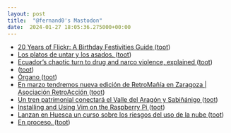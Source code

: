 ```yaml
---
layout: post
title:  "@fernand0's Mastodon"
date:  2024-01-27 18:05:36.275000+00:00
---
```

*  [20 Years of Flickr: A Birthday Festivities Guide ](https://blog.flickr.net/en/2024/01/24/20-years-of-flickr-a-birthday-festivities-guid) ([toot](https://mastodon.social/@fernand0/111829236860447102))
*  [Los platos de untar y los asados. ](https://avecesunafoto.wordpress.com/2024/01/27/los-platos-de-untar-y-los-asados) ([toot](https://mastodon.social/@fernand0/111829059552741916))
*  [Ecuador’s chaotic turn to drug and narco violence, explained ](https://www.vox.com/world-politics/2024/1/11/24034891/ecuador-drugs-cocaine-cartels-violence-murder-daniel-naboa-columbia-crim) ([toot](https://mastodon.social/@fernand0/111828935775744860))
*  [ ](https://mastodon.social/users/fernand0/statuses/111828551300521000/activity) ([toot](https://mastodon.social/users/fernand0/statuses/111828551300521000/activity))
*  [Órgano ](https://www.flickr.com/photos/fernand0/53477724983) ([toot](https://mastodon.social/@fernand0/111827599397816135))
*  [En marzo tendremos nueva edición de RetroMañía en Zaragoza \| Asociación RetroAcción ](https://www.retroaccion.org/2024/01/en-marzo-tendremos-nueva-edicion-de-retromania-en-zaragoz) ([toot](https://mastodon.social/@fernand0/111825463821402883))
*  [Un tren patrimonial conectará el Valle del Aragón y Sabiñánigo  ](https://www.diariodelaltoaragon.es/noticias/comarcas/2024/01/26/un-tren-patrimonial-conectara-el-valle-del-aragon-y-sabinanigo-1706486-daa.html) ([toot](https://mastodon.social/@fernand0/111823734436115389))
*  [Installing and Using Vim on the Raspberry Pi  ](https://pimylifeup.com/raspberry-pi-vim/) ([toot](https://mastodon.social/@fernand0/111823679982677999))
*  [Lanzan en Huesca un curso sobre los riesgos del uso de la nube  ](https://www.heraldo.es/noticias/aragon/huesca/2024/01/26/lanzan-en-huesca-un-curso-sobre-los-riesgos-del-uso-de-la-nube-1706518.html) ([toot](https://mastodon.social/@fernand0/111823510445923545))
*  [En proceso. ](https://avecesunafoto.wordpress.com/2024/01/26/en-proceso-3) ([toot](https://mastodon.social/@fernand0/111823472621351580))

